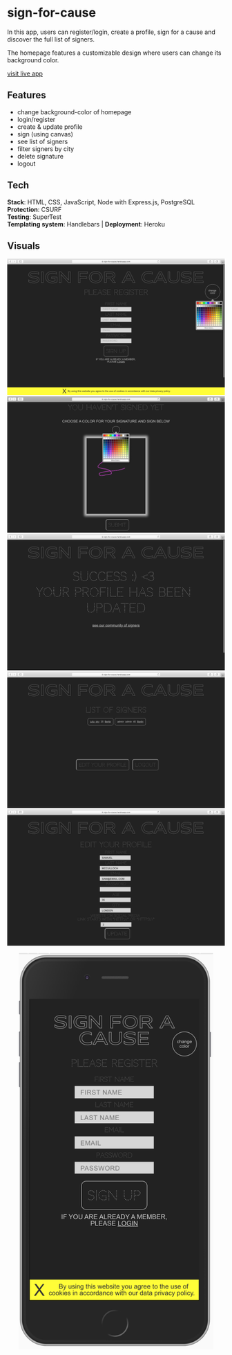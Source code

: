 # sign-for-cause

In this app, users can register/login, create a profile, sign for a cause and discover the full list
of signers. <br />

The homepage features a customizable design where users can change its background color.

[visit live app](https://sign-for-cause.herokuapp.com/)

## Features

-   change background-color of homepage
-   login/register
-   create & update profile
-   sign (using canvas)
-   see list of signers
-   filter signers by city
-   delete signature
-   logout

## Tech

**Stack**: HTML, CSS, JavaScript, Node with Express.js, PostgreSQL <br />
**Protection**: CSURF <br />
**Testing**: SuperTest <br />
**Templating system**: Handlebars | **Deployment**: Heroku

## Visuals

![screenshot](readMe/screenshot_1.png)
![screenshot](readMe/screenshot_2.png)
![screenshot](readMe/screenshot_3.png)
![screenshot](readMe/screenshot_4.png)
![screenshot](readMe/screenshot_5.png)

<p align="center">
<img src="readMe/mobile.png" width="450" height="915">
</p>
